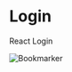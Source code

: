 # Login
React Login

![Bookmarker](https://github.com/SonyaMoisset/simple-react-login/blob/master/login.png)
